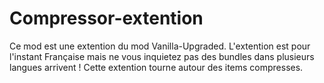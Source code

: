 # Compressor-extention
Ce mod est une extention du mod Vanilla-Upgraded. 
L'extention est pour l'instant Française mais ne vous inquietez pas des bundles dans plusieurs langues arrivent !
Cette extention tourne autour des items compresses.
